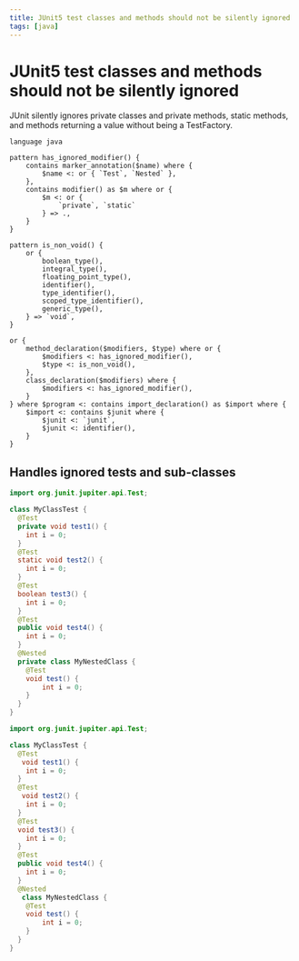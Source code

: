 ```yaml
---
title: JUnit5 test classes and methods should not be silently ignored
tags: [java]
---
```


# JUnit5 test classes and methods should not be silently ignored

JUnit silently ignores private classes and private methods, static methods, and methods returning a value without being a TestFactory.


```grit
language java

pattern has_ignored_modifier() {
    contains marker_annotation($name) where {
        $name <: or { `Test`, `Nested` },
    },
    contains modifier() as $m where or {
        $m <: or {
            `private`, `static`
        } => .,
    }
}

pattern is_non_void() {
    or {
        boolean_type(),
        integral_type(),
        floating_point_type(),
        identifier(),
        type_identifier(),
        scoped_type_identifier(),
        generic_type(),
    } => `void`,
}

or {
    method_declaration($modifiers, $type) where or {
        $modifiers <: has_ignored_modifier(),
        $type <: is_non_void(),
    },
    class_declaration($modifiers) where {
        $modifiers <: has_ignored_modifier(),
    }
} where $program <: contains import_declaration() as $import where {
    $import <: contains $junit where {
        $junit <: `junit`,
        $junit <: identifier(),
    }
}
```

## Handles ignored tests and sub-classes

```java
import org.junit.jupiter.api.Test;

class MyClassTest {
  @Test
  private void test1() {
    int i = 0;
  }
  @Test
  static void test2() {
    int i = 0;
  }
  @Test
  boolean test3() {
    int i = 0;
  }
  @Test
  public void test4() {
    int i = 0;
  }
  @Nested
  private class MyNestedClass {
    @Test
    void test() {
        int i = 0;
    }
  }
}
```

```java
import org.junit.jupiter.api.Test;

class MyClassTest {
  @Test
   void test1() {
    int i = 0;
  }
  @Test
   void test2() {
    int i = 0;
  }
  @Test
  void test3() {
    int i = 0;
  }
  @Test
  public void test4() {
    int i = 0;
  }
  @Nested
   class MyNestedClass {
    @Test
    void test() {
        int i = 0;
    }
  }
}
```
